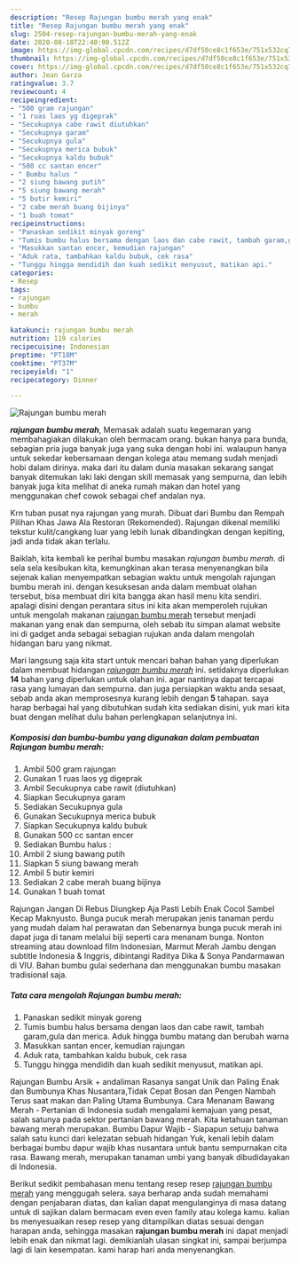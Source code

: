 ```yaml
---
description: "Resep Rajungan bumbu merah yang enak"
title: "Resep Rajungan bumbu merah yang enak"
slug: 2504-resep-rajungan-bumbu-merah-yang-enak
date: 2020-08-18T22:40:00.512Z
image: https://img-global.cpcdn.com/recipes/d7df50ce8c1f653e/751x532cq70/rajungan-bumbu-merah-foto-resep-utama.jpg
thumbnail: https://img-global.cpcdn.com/recipes/d7df50ce8c1f653e/751x532cq70/rajungan-bumbu-merah-foto-resep-utama.jpg
cover: https://img-global.cpcdn.com/recipes/d7df50ce8c1f653e/751x532cq70/rajungan-bumbu-merah-foto-resep-utama.jpg
author: Jean Garza
ratingvalue: 3.7
reviewcount: 4
recipeingredient:
- "500 gram rajungan"
- "1 ruas laos yg digeprak"
- "Secukupnya cabe rawit diutuhkan"
- "Secukupnya garam"
- "Secukupnya gula"
- "Secukupnya merica bubuk"
- "Secukupnya kaldu bubuk"
- "500 cc santan encer"
- " Bumbu halus "
- "2 siung bawang putih"
- "5 siung bawang merah"
- "5 butir kemiri"
- "2 cabe merah buang bijinya"
- "1 buah tomat"
recipeinstructions:
- "Panaskan sedikit minyak goreng"
- "Tumis bumbu halus bersama dengan laos dan cabe rawit, tambah garam,gula dan merica. Aduk hingga bumbu matang dan berubah warna"
- "Masukkan santan encer, kemudian rajungan"
- "Aduk rata, tambahkan kaldu bubuk, cek rasa"
- "Tunggu hingga mendidih dan kuah sedikit menyusut, matikan api."
categories:
- Resep
tags:
- rajungan
- bumbu
- merah

katakunci: rajungan bumbu merah 
nutrition: 119 calories
recipecuisine: Indonesian
preptime: "PT18M"
cooktime: "PT37M"
recipeyield: "1"
recipecategory: Dinner

---
```



![Rajungan bumbu merah](https://img-global.cpcdn.com/recipes/d7df50ce8c1f653e/751x532cq70/rajungan-bumbu-merah-foto-resep-utama.jpg)

<b><i>rajungan bumbu merah</i></b>, Memasak adalah suatu kegemaran yang membahagiakan dilakukan oleh bermacam orang. bukan hanya para bunda, sebagian pria juga banyak juga yang suka dengan hobi ini. walaupun hanya untuk sekedar kebersamaan dengan kolega atau memang sudah menjadi hobi dalam dirinya. maka dari itu dalam dunia masakan sekarang sangat banyak ditemukan laki laki dengan skill memasak yang sempurna, dan lebih banyak juga kita melihat di aneka rumah makan dan hotel yang menggunakan chef cowok sebagai chef andalan nya.

Krn tuban pusat nya rajungan yang murah. Dibuat dari Bumbu dan Rempah Pilihan Khas Jawa Ala Restoran (Rekomended). Rajungan dikenal memiliki tekstur kulit/cangkang luar yang lebih lunak dibandingkan dengan kepiting, jadi anda tidak akan terlalu.

Baiklah, kita kembali ke perihal bumbu masakan <i>rajungan bumbu merah</i>. di sela sela kesibukan kita, kemungkinan akan terasa menyenangkan bila sejenak kalian menyempatkan sebagian waktu untuk mengolah rajungan bumbu merah ini. dengan kesuksesan anda dalam membuat olahan tersebut, bisa membuat diri kita bangga akan hasil menu kita sendiri. apalagi disini dengan perantara situs ini kita akan memperoleh rujukan untuk mengolah makanan <u>rajungan bumbu merah</u> tersebut menjadi makanan yang enak dan sempurna, oleh sebab itu simpan alamat website ini di gadget anda sebagai sebagian rujukan anda dalam mengolah hidangan baru yang nikmat.


Mari langsung saja kita start untuk mencari bahan bahan yang diperlukan dalam membuat hidangan <u><i>rajungan bumbu merah</i></u> ini. setidaknya diperlukan <b>14</b> bahan yang diperlukan untuk olahan ini. agar nantinya dapat tercapai rasa yang lumayan dan sempurna. dan juga persiapkan waktu anda sesaat, sebab anda akan memprosesnya kurang lebih dengan <b>5</b> tahapan. saya harap berbagai hal yang dibutuhkan sudah kita sediakan disini, yuk mari kita buat dengan melihat dulu bahan perlengkapan selanjutnya ini.

<!--inarticleads1-->

##### Komposisi dan bumbu-bumbu yang digunakan dalam pembuatan Rajungan bumbu merah:

1. Ambil 500 gram rajungan
1. Gunakan 1 ruas laos yg digeprak
1. Ambil Secukupnya cabe rawit (diutuhkan)
1. Siapkan Secukupnya garam
1. Sediakan Secukupnya gula
1. Gunakan Secukupnya merica bubuk
1. Siapkan Secukupnya kaldu bubuk
1. Gunakan 500 cc santan encer
1. Sediakan  Bumbu halus :
1. Ambil 2 siung bawang putih
1. Siapkan 5 siung bawang merah
1. Ambil 5 butir kemiri
1. Sediakan 2 cabe merah buang bijinya
1. Gunakan 1 buah tomat


Rajungan Jangan Di Rebus Diungkep Aja Pasti Lebih Enak Cocol Sambel Kecap Maknyusto. Bunga pucuk merah merupakan jenis tanaman perdu yang mudah dalam hal perawatan dan Sebenarnya bunga pucuk merah ini dapat juga di tanam melalui biji seperti cara menanam bunga. Nonton streaming atau download film Indonesian, Marmut Merah Jambu dengan subtitle Indonesia &amp; Inggris, dibintangi Raditya Dika &amp; Sonya Pandarmawan di VIU. Bahan bumbu gulai sederhana dan menggunakan bumbu masakan tradisional saja. 

<!--inarticleads2-->

##### Tata cara mengolah Rajungan bumbu merah:

1. Panaskan sedikit minyak goreng
1. Tumis bumbu halus bersama dengan laos dan cabe rawit, tambah garam,gula dan merica. Aduk hingga bumbu matang dan berubah warna
1. Masukkan santan encer, kemudian rajungan
1. Aduk rata, tambahkan kaldu bubuk, cek rasa
1. Tunggu hingga mendidih dan kuah sedikit menyusut, matikan api.


Rajungan Bumbu Arsik + andaliman Rasanya sangat Unik dan Paling Enak dan Bumbunya Khas Nusantara,Tidak Cepat Bosan dan Pengen Nambah Terus saat makan dan Paling Utama Bumbunya. Cara Menanam Bawang Merah - Pertanian di Indonesia sudah mengalami kemajuan yang pesat, salah satunya pada sektor pertanian bawang merah. Kita ketahuan tanaman bawang merah merupakan. Bumbu Dapur Wajib - Siapapun setuju bahwa salah satu kunci dari kelezatan sebuah hidangan Yuk, kenali lebih dalam berbagai bumbu dapur wajib khas nusantara untuk bantu sempurnakan cita rasa. Bawang merah, merupakan tanaman umbi yang banyak dibudidayakan di Indonesia. 

Berikut sedikit pembahasan menu tentang resep resep <u>rajungan bumbu merah</u> yang menggugah selera. saya berharap anda sudah memahami dengan penjabaran diatas, dan kalian dapat mengulanginya di masa datang untuk di sajikan dalam bermacam even even family atau kolega kamu. kalian bs menyesuaikan resep resep yang ditampilkan diatas sesuai dengan harapan anda, sehingga masakan <b>rajungan bumbu merah</b> ini dapat menjadi lebih enak dan nikmat lagi. demikianlah ulasan singkat ini, sampai berjumpa lagi di lain kesempatan. kami harap hari anda menyenangkan.
